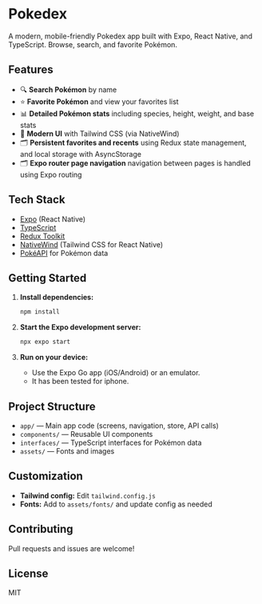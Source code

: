 # Pokedex

A modern, mobile-friendly Pokedex app built with Expo, React Native, and TypeScript. Browse, search, and favorite Pokémon.

## Features

- 🔍 **Search Pokémon** by name
- ⭐ **Favorite Pokémon** and view your favorites list
- 📊 **Detailed Pokémon stats** including species, height, weight, and base stats
- 🎨 **Modern UI** with Tailwind CSS (via NativeWind)
- 🗂️ **Persistent favorites and recents** using Redux state management, and local storage with AsyncStorage
- 🗂️ **Expo router page navigation** navigation between pages is handled using Expo routing

## Tech Stack

- [Expo](https://expo.dev/) (React Native)
- [TypeScript](https://www.typescriptlang.org/)
- [Redux Toolkit](https://redux-toolkit.js.org/)
- [NativeWind](https://www.nativewind.dev/) (Tailwind CSS for React Native)
- [PokéAPI](https://pokeapi.co/) for Pokémon data

## Getting Started

1. **Install dependencies:**

   ```sh
   npm install
   ```

2. **Start the Expo development server:**

   ```sh
   npx expo start
   ```

3. **Run on your device:**
   - Use the Expo Go app (iOS/Android) or an emulator.
   - It has been tested for iphone.

## Project Structure

- `app/` — Main app code (screens, navigation, store, API calls)
- `components/` — Reusable UI components
- `interfaces/` — TypeScript interfaces for Pokémon data
- `assets/` — Fonts and images

## Customization

- **Tailwind config:** Edit `tailwind.config.js`
- **Fonts:** Add to `assets/fonts/` and update config as needed

## Contributing

Pull requests and issues are welcome!

## License

MIT
